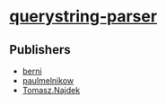 # [querystring-parser](https://pypi.org/project/querystring-parser)



## Publishers
- [berni](https://pypi.org/user/berni)
- [paulmelnikow](https://pypi.org/user/paulmelnikow)
- [Tomasz.Najdek](https://pypi.org/user/Tomasz.Najdek)

